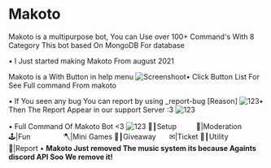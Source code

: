 # Makoto
Makoto is a multipurpose bot, You can Use over 100+ Command's With 8 Category This bot based On MongoDB For database

• I Just started making Makoto From august 2021 

Makoto is a With Button in help menu
![Screenshoot](https://media.discordapp.net/attachments/917654949637259264/947372211109503026/unknown.png?width=528&height=433)• Click Button List For See Full command From makoto

• If You seen any bug You can report by using _report-bug [Reason]
![123](https://media.discordapp.net/attachments/947378894137356398/947379065218826240/unknown.png?width=265&height=170)• Then The Report Appear in our support Server :3
![123](https://media.discordapp.net/attachments/904265906224517131/947379388620623952/unknown.png?width=236&height=95)

• Full Command Of Makoto Bot <3
![123](https://media.discordapp.net/attachments/947378350526201877/947380605409177620/unknown.png?width=1000&height=500)
💪┃Setupㅤㅤㅤ📢|Moderation
🕹️|Funㅤㅤㅤㅤㅤ🪓|Mini Games
🎉┃Giveawayㅤㅤ✉|Ticket
🔨┃Utilityㅤㅤㅤㅤ🚩|Report
• **Makoto Just removed The music system its because Againts discord API Soo We remove it!**
